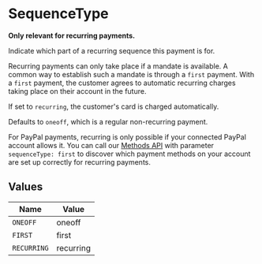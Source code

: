 # SequenceType

**Only relevant for recurring payments.**

Indicate which part of a recurring sequence this payment is for.

Recurring payments can only take place if a mandate is available. A common way to establish such a mandate is
through a `first` payment. With a `first` payment, the customer agrees to automatic recurring charges taking place
on their account in the future.

If set to `recurring`, the customer's card is charged automatically.

Defaults to `oneoff`, which is a regular non-recurring payment.

For PayPal payments, recurring is only possible if your connected PayPal account allows it. You can call our
[Methods API](list-methods) with parameter `sequenceType: first` to discover which payment methods on your account
are set up correctly for recurring payments.


## Values

| Name        | Value       |
| ----------- | ----------- |
| `ONEOFF`    | oneoff      |
| `FIRST`     | first       |
| `RECURRING` | recurring   |